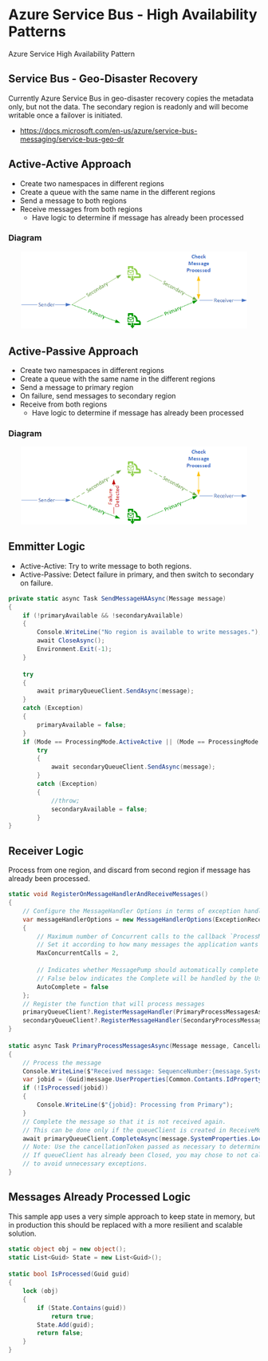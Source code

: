 # Azure Service Bus - High Availability Patterns

Azure Service High Availability Pattern

## Service Bus - Geo-Disaster Recovery

Currently Azure Service Bus in geo-disaster recovery copies the metadata only, but not the data. The secondary region is readonly and will become writable once a failover is initiated.

- https://docs.microsoft.com/en-us/azure/service-bus-messaging/service-bus-geo-dr



## Active-Active Approach

- Create two namespaces in different regions
- Create a queue with the same name in the different regions
- Send a message to both regions
- Receive messages from both regions
  - Have logic to determine if message has already been processed

### Diagram

<p align="center">
  <img src="active-active.png" width="90%" title="Active-Active pattern">
</p>

## Active-Passive Approach

- Create two namespaces in different regions
- Create a queue with the same name in the different regions
- Send a message to primary region
- On failure, send messages to secondary region
- Receive from both regions
  - Have logic to determine if message has already been processed 

### Diagram

<p align="center">
  <img src="active-passive.png" width="90%" title="Active-Passive pattern">
</p>

## Emmitter Logic

- Active-Active: Try to write message to both regions.
- Active-Passive: Detect failure in primary, and then switch to secondary on failure.

```c#
private static async Task SendMessageHAAsync(Message message)
{
    if (!primaryAvailable && !secondaryAvailable)
    {
        Console.WriteLine("No region is available to write messages.");
        await CloseAsync();
        Environment.Exit(-1);
    }

    try
    {
        await primaryQueueClient.SendAsync(message);
    }
    catch (Exception)
    {
        primaryAvailable = false;
    }
    if (Mode == ProcessingMode.ActiveActive || (Mode == ProcessingMode.ActivePassive && !primaryAvailable))
        try
        {
            await secondaryQueueClient.SendAsync(message);
        }
        catch (Exception)
        {
            //throw;
            secondaryAvailable = false;
        }
}
```

## Receiver Logic

Process from one region, and discard from second region if message has already been processed.

```c#
static void RegisterOnMessageHandlerAndReceiveMessages()
{
    // Configure the MessageHandler Options in terms of exception handling, number of concurrent messages to deliver etc.
    var messageHandlerOptions = new MessageHandlerOptions(ExceptionReceivedHandler)
    {
        // Maximum number of Concurrent calls to the callback `ProcessMessagesAsync`, set to 1 for simplicity.
        // Set it according to how many messages the application wants to process in parallel.
        MaxConcurrentCalls = 2,

        // Indicates whether MessagePump should automatically complete the messages after returning from User Callback.
        // False below indicates the Complete will be handled by the User Callback as in `ProcessMessagesAsync` below.
        AutoComplete = false
    };
    // Register the function that will process messages
    primaryQueueClient?.RegisterMessageHandler(PrimaryProcessMessagesAsync, messageHandlerOptions);
    secondaryQueueClient?.RegisterMessageHandler(SecondaryProcessMessagesAsync, messageHandlerOptions);
}

static async Task PrimaryProcessMessagesAsync(Message message, CancellationToken token)
{
    // Process the message
    Console.WriteLine($"Received message: SequenceNumber:{message.SystemProperties.SequenceNumber} Body:{Encoding.UTF8.GetString(message.Body)}");
    var jobid = (Guid)message.UserProperties[Common.Contants.IdProperty];
    if (!IsProcessed(jobid))
    {
        Console.WriteLine($"{jobid}: Processing from Primary");
    }
    // Complete the message so that it is not received again.
    // This can be done only if the queueClient is created in ReceiveMode.PeekLock mode (which is default).
    await primaryQueueClient.CompleteAsync(message.SystemProperties.LockToken);
    // Note: Use the cancellationToken passed as necessary to determine if the queueClient has already been closed.
    // If queueClient has already been Closed, you may chose to not call CompleteAsync() or AbandonAsync() etc. calls 
    // to avoid unnecessary exceptions.
}
```

## Messages Already Processed Logic

This sample app uses a very simple approach to keep state in memory, but in production this should be replaced with a more resilient and scalable solution.

```c#
static object obj = new object();
static List<Guid> State = new List<Guid>();

static bool IsProcessed(Guid guid)
{
    lock (obj)
    {
        if (State.Contains(guid))
            return true;
        State.Add(guid);
        return false;
    }
}
```



